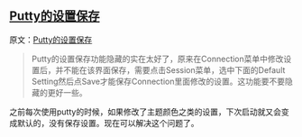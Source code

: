 ## [Putty的设置保存](https://www.williamlong.info/weibo/archives/1610.html)
原文：[Putty的设置保存](https://www.williamlong.info/weibo/archives/1610.html)
> Putty的设置保存功能隐藏的实在太好了，原来在Connection菜单中修改设置后，并不能在该界面保存，需要点击Session菜单，选中下面的Default Setting然后点Save才能保存Connection里面修改的设置。这功能要不要隐藏的更好一些。

之前每次使用putty的时候，如果修改了主题颜色之类的设置，下次启动就又会变成默认的，没有保存设置。现在可以解决这个问题了。